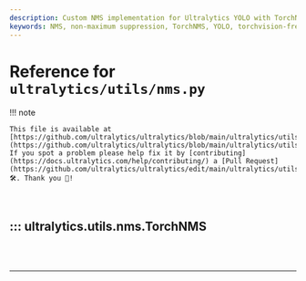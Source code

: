 ```yaml
---
description: Custom NMS implementation for Ultralytics YOLO with TorchNMS class for torchvision-free inference and fast-nms for oriented bounding boxes. Optimized for speed and accuracy.
keywords: NMS, non-maximum suppression, TorchNMS, YOLO, torchvision-free, rotated NMS, object detection, bounding boxes, IoU threshold, custom implementation
---
```


# Reference for `ultralytics/utils/nms.py`

!!! note

    This file is available at [https://github.com/ultralytics/ultralytics/blob/main/ultralytics/utils/nms.py](https://github.com/ultralytics/ultralytics/blob/main/ultralytics/utils/nms.py). If you spot a problem please help fix it by [contributing](https://docs.ultralytics.com/help/contributing/) a [Pull Request](https://github.com/ultralytics/ultralytics/edit/main/ultralytics/utils/nms.py) 🛠️. Thank you 🙏!

<br>

## ::: ultralytics.utils.nms.TorchNMS

<br><br><hr><br>
